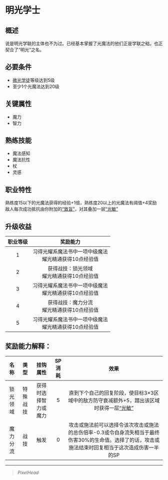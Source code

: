 # 明光学士

## 概述

说是明光学联的主体也不为过。已经基本掌握了光魔法的他们正是学联之础，也正契合了“明光”之名。

## 必要条件

* <a href="../lightApprentice" target="_blank">微光学徒</a>等级达到5级
* 至少1个光魔法达到20级

## 关键属性

* 魔力
* 智力

## 熟练技能

* 魔法感知
* 魔法抗性
* 杖
* 灵感
  
## 职业特性

熟练度15以下的光魔法获得的经验+1倍，熟练度20以上的光魔法有阈值+4奖励<br>敌人每次成功抵抗由你附加的<a href="../../../../status/normal/#致盲" target="_blank">“致盲”</a>，对其叠加一层<a href="../../../../status/mark/#光敏" target="_blank">“光敏”</a>

## 升级收益

职业等级|奖励能力
:--:|:--:
1|习得光耀系魔法书中一项中级魔法<br>耀光精通获得10点经验值
2|获得战技：锁光领域<br>耀光精通获得10点经验值
3|习得光耀系魔法书中一项中级魔法<br>耀光精通获得10点经验值
4|获得战技：魔力分流<br>耀光精通获得10点经验值
5|习得光耀系魔法书中一项中级魔法<br>耀光精通获得10点经验值

## 奖励能力解释：

名称|类型|挂钩属性|SP消耗|效果
:--:|:--:|:--:|:--:|:--:
锁光领域|特殊战技|获得时选择智力或魔力|5|直到下个自己的回复阶段，使目标3×3区域中的敌方防守衰减额外+5，踏出该区域时获得一层<a href="../../../../status/mark/#光敏" target="_blank">“光敏”</a>
魔力分流|战技|触发|0|攻击或施法前可以选择令该次攻击或施法的总伤倍率-0.3或令自身流失相当于最终伤害30%的生命值。选择了的话，攻击或施法结束时回复相当于这次造成伤害一半的SP

---

> *PixelHead*